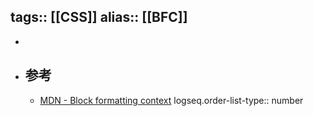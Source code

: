 tags:: [[CSS]]
alias:: [[BFC]]
---

-
- ## 参考
	- [MDN - Block formatting context](https://developer.mozilla.org/en-US/docs/Web/CSS/CSS_display/Block_formatting_context)
	  logseq.order-list-type:: number